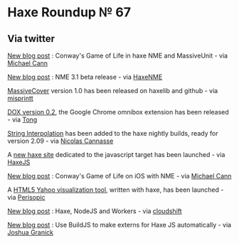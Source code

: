 [_template]: roundup.html
# Haxe Roundup № 67

## Via twitter
[New blog post][link 1] : Conway's Game of Life in haxe NME and MassiveUnit - via [Michael Cann][link 2]

[New blog post][link 3] : NME 3.1 beta release - via [HaxeNME][link 4]

[MassiveCover][link 5] version 1.0 has been released on haxelib and github - via [misprintt][link 6]

[DOX version 0.2][link 7], the Google Chrome omnibox extension has been released - via [Tong][link 8]

[String Interpolation][link 9] has been added to the haxe nightly builds, ready for version 2.09 - via [Nicolas Cannasse][link 10]

A [new haxe site][link 11] dedicated to the javascript target has been launched - via [HaxeJS][link 12]

[New blog post][link 13] : Conway's Game of Life on iOS with NME - via [Michael Cann][link 14]

A [HTML5 Yahoo visualization tool][link 15], written with haxe, has been launched - via [Perisopic][link 16]

[New blog post][link 17] : Haxe, NodeJS and Workers - via [cloudshift][link 18]

[New blog post][link 19] : Use BuildJS to make externs for Haxe JS automatically - via [Joshua Granick][link 20]

[link 1]: http://mikecann.co.uk/personal-project/conways-game-of-life-in-haxe-nme-massiveunit/ "Conway's Game of Life with haxe NME and MassiveUnit"
[link 2]: https://www.twitter.com/#!/mikeysee "@mikeysee"
[link 3]: http://www.haxenme.org/blog/?p=14 "NME 3.1 Beta Release"
[link 4]: https://www.twitter.com/#!/haxenme "@haxenme"
[link 5]: https://github.com/massiveinteractive/MassiveCover "MassiveCover at github"
[link 6]: https://www.twitter.com/#!/misprintt "@misprintt"
[link 7]: https://chrome.google.com/webstore/detail/oocmdgebgfalcjefajhpkdkmlfcanljg "DOX v0.2"
[link 8]: https://www.twitter.com/#!/disktree "@disktree"
[link 9]: http://haxe.org/manual/string_interpolation "String Interpolation in haxe 2.09"
[link 10]: https://www.twitter.com/#!/ncannasse "@ncannasse"
[link 11]: http://www.haxejs.org/ "Haxe Javascript"
[link 12]: https://www.twitter.com/#!/haxejs "@haxejs"
[link 13]: http://mikecann.co.uk/personal-project/game-of-life-haxe-nme-on-ios/ "Game of Life on iOS with NME"
[link 14]: https://www.twitter.com/#!/mikeysee "@mikeysee"
[link 15]: http://visualize.yahoo.com/ "Yahoo"
[link 16]: https://www.twitter.com/#!/Periscopic "@Periscopic"
[link 17]: http://cloudshift.cl/post/11410921028/nodeworkers "Haxe, NodeJs and Workers"
[link 18]: https://www.twitter.com/#!/cloudshift1 "@cloudshift1"
[link 19]: http://www.joshuagranick.com/blog/2011/10/14/use-buildjs-to-make-externs-for-haxe-js-automatically/ "Use BuildJS to make javascript extern classes"
[link 20]: https://www.twitter.com/#!/singmajesty "@singmajesty"

